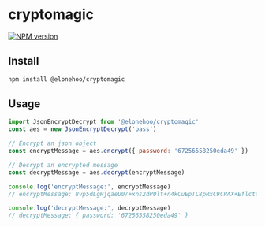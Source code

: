 # cryptomagic

[![NPM version](https://img.shields.io/npm/v/cryptomagic?color=a1b858&label=)](https://www.npmjs.com/package/cryptomagic)

## Install

```bash
npm install @elonehoo/cryptomagic
```

## Usage

```js
import JsonEncryptDecrypt from '@elonehoo/cryptomagic'
const aes = new JsonEncryptDecrypt('pass')

// Encrypt an json object
const encryptMessage = aes.encrypt({ password: '67256558250eda49' })

// Decrypt an encrypted message
const decryptMessage = aes.decrypt(encryptMessage)

console.log('encryptMessage:', encryptMessage)
// encryptMessage: 8vp5dLgHjqaeU0/+xns2dP0lt+n4kCuEpTL8pRxC9CPAX+EflctafaiFqUZqgKOLD+Y2/hZkCjwjctMfELWkzzGS18BiHOGiF+w0RU/JZV6SQNRb5V6ziOjySUWkE2MCfLQuEPMd/9HkSYjftmXoZIVJpAxScvv5YbKDUXDqGCOagg0aHXJbfP8DOTsvjS3K2bYXY93MCKoPV+9ZhyQe7lzSCpSm3YJXm6/875gW5eE=

console.log('decryptMessage:', decryptMessage)
// decryptMessage: { password: '67256558250eda49' }
```
